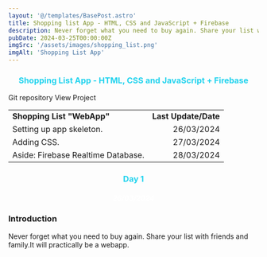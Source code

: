 ```yaml
---
layout: '@/templates/BasePost.astro'
title: Shopping list App - HTML, CSS and JavaScript + Firebase
description: Never forget what you need to buy again. Share your list with friends and family."WebApp"
pubDate: 2024-03-25T00:00:00Z
imgSrc: '/assets/images/shopping_list.png'
imgAlt: 'Shopping List App'
---
```


<h3 style="color: rgb(34, 211, 238); text-align: center;">Shopping List App - HTML, CSS and JavaScript + Firebase</h3>
<tr>
<span class="bg-green-100 text-green-800 text-xs font-medium me-2 px-2.5 py-0.5 rounded dark:bg-gray-700 dark:text-green-400 border border-green-400">Git repository</span>
<span class="bg-yellow-100 text-yellow-800 text-xs font-medium me-2 px-2.5 py-0.5 rounded dark:bg-gray-700 dark:text-yellow-300 border border-yellow-300">View Project</span>
</tr>
<table>
  <tr>
    <td><strong>Shopping List "WebApp"</strong></td>
    <td style="text-align: right;"><strong>Last Update/Date</strong></td>
  </tr>
  <tr>
    <td>Setting up app skeleton.</td>
<td style="text-align: right;">26/03/2024</td>
  </tr>
  <tr>
    <td>Adding CSS.</td>
<td style="text-align: right;">27/03/2024</td>
  </tr>
  <tr>
    <td>Aside: Firebase Realtime Database.</td>
<td style="text-align: right;">28/03/2024</td>
  </tr>
</table>
<h3 style="color: rgb(34, 211, 238); text-align: center;">Day 1</h3>
<h5 style="color: white; text-align: center;">26/03/2024</h4>

### Introduction
Never forget what you need to buy again. Share your list with friends and family.It will practically be a webapp.
###
 